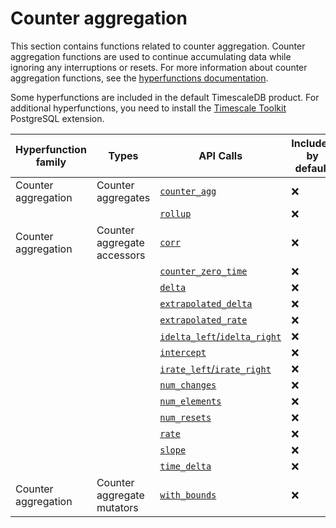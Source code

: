 # Counter aggregation
This section contains functions related to counter aggregation. Counter
aggregation functions are used to continue accumulating data while ignoring any
interruptions or resets. For more information about counter aggregation
functions, see the [hyperfunctions documentation][hyperfunctions-counter-agg].

Some hyperfunctions are included in the default TimescaleDB product. For
additional hyperfunctions, you need to install the
[Timescale Toolkit][install-toolkit] PostgreSQL extension.

|Hyperfunction family|Types|API Calls|Included by default|Toolkit required|
|-|-|-|-|-|
|Counter aggregation|Counter aggregates|[`counter_agg`](/hyperfunctions/counter_aggs/counter_agg_point/)|❌|✅|
|||[`rollup`](/hyperfunctions/counter_aggs/rollup-counter/)|❌|✅|
|Counter aggregation|Counter aggregate accessors|[`corr`](/hyperfunctions/counter_aggs/corr-stats/)|❌|✅|
|||[`counter_zero_time`](/hyperfunctions/counter_aggs/counter_zero_time/)|❌|✅|
|||[`delta`](/hyperfunctions/counter_aggs/delta/)|❌|✅|
|||[`extrapolated_delta`](/hyperfunctions/counter_aggs/extrapolated_delta/)|❌|✅|
|||[`extrapolated_rate`](/hyperfunctions/counter_aggs/extrapolated_rate/)|❌|✅|
|||[`idelta_left`/`idelta_right`](/hyperfunctions/counter_aggs/idelta/)|❌|✅|
|||[`intercept`](/hyperfunctions/counter_aggs/intercept-counter/)|❌|✅|
|||[`irate_left`/`irate_right`](/hyperfunctions/counter_aggs/irate/)|❌|✅|
|||[`num_changes`](/hyperfunctions/counter_aggs/num_changes/)|❌|✅|
|||[`num_elements`](/hyperfunctions/counter_aggs/num_elements/)|❌|✅|
|||[`num_resets`](/hyperfunctions/counter_aggs/num_resets/)|❌|✅|
|||[`rate`](/hyperfunctions/counter_aggs/rate/)|❌|✅|
|||[`slope`](/hyperfunctions/counter_aggs/slope-counter/)|❌|✅|
|||[`time_delta`](/hyperfunctions/counter_aggs/time_delta/)|❌|✅|
|Counter aggregation|Counter aggregate mutators|[`with_bounds`](/hyperfunctions/counter_aggs/with_bounds/)|❌|✅|


[hyperfunctions-counter-agg]: timescaledb/:currentVersion:/how-to-guides/hyperfunctions/counter-aggregation/
[install-toolkit]: timescaledb/:currentVersion:/how-to-guides/hyperfunctions/install-toolkit
